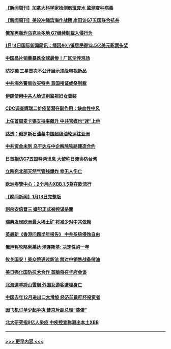 #### [【新闻周刊】加拿大科学家检测航班废水 监测变种病毒](../pages/prog202/a103625174.md?t=01151243) 
#### [【新闻周刊】美设冲绳滨海作战团 岸田访G7五国联合抗共](../pages/prog202/a103625176.md?t=01151243) 
#### [俄军再轰炸乌克兰多地 G7继续制裁入侵行为](../pages/prog202/a103625087.md?t=01151243) 
#### [1月14日国际新闻简讯：缅因州小镇居民得13.5亿美元彩票头奖](../pages/prog202/a103625084.md?t=01151243) 
#### [中国晶片销量暴跌全球最惨！厂区沦养鸡场](../pages/prog202/a103624941.md?t=01151243) 
#### [防抄袭 三星首次不公开展示顶级电视新品](../pages/prog202/a103624944.md?t=01151243) 
#### [中共海外警局收买特务 意国搜证或祭制裁](../pages/prog202/a103624939.md?t=01151243) 
#### [伊朗使用中共人脸识别监视妇女着装](../pages/prog202/a103624840.md?t=01151243) 
#### [CDC调查辉瑞二价疫苗潜在副作用：缺血性中风](../pages/prog202/a103624837.md?t=01151243) 
#### [上任首周麦卡锡支持率飙升 中共官媒也“迷”上他](../pages/prog202/a103624832.md?t=01151243) 
#### [路透：俄罗斯石油藉中国超级油轮运往亚洲](../pages/prog202/a103624774.md?t=01151243) 
#### [中共资金未到 乌干达与中企解除铁路建造合约](../pages/prog202/a103624770.md?t=01151243) 
#### [日首相访G7五国释两讯息 大使称日澳协防台湾](../pages/prog202/a103624695.md?t=01151243) 
#### [立陶宛北部天然气管线爆炸 幸无人伤亡](../pages/prog202/a103624680.md?t=01151243) 
#### [欧洲疾管中心：2个月内XBB.1.5将在欧流行](../pages/prog202/a103624665.md?t=01151243) 
#### [【晚间新闻】1月13日完整版](../pages/prog202/a103624653.md?t=01151243) 
#### [刺杀安倍晋三 嫌犯正式被控谋杀罪](../pages/prog202/a103624554.md?t=01151243) 
#### [瑞典发现欧洲最大稀土矿 将减少对中共依赖](../pages/prog202/a103624557.md?t=01151243) 
#### [英最新《香港问题半年报告》 中共系统侵蚀自由](../pages/prog202/a103624555.md?t=01151243) 
#### [俄声称攻陷索莱达 泽连斯基: 决定性的一年](../pages/prog202/a103624552.md?t=01151243) 
#### [攸关国安！美众院通过新法 禁对中销售战备储油](../pages/prog202/a103624379.md?t=01151243) 
#### [美日强化国防技术合作 首脑将在华府会谈](../pages/prog202/a103624380.md?t=01151243) 
#### [北海道羊蹄山雪崩 外国女游客遭埋身亡](../pages/prog202/a103624199.md?t=01151243) 
#### [中国去年12月进出口大滑坡 经济前景吓坏投资者](../pages/prog202/a103624145.md?t=01151243) 
#### [因飞机订单少起争执 普京斥副总理“装傻”](../pages/prog202/a103624130.md?t=01151243) 
#### [北大研究指9亿人染疫 中疾控宣称测出本土XBB](../pages/prog202/a103624126.md?t=01151243) 

----
#### [ >>> 更早内容 <<< ](../indexes/prog202-earlier.md)
